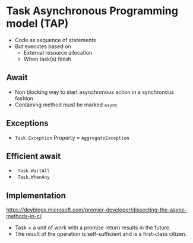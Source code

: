 # Task Asynchronous Programming model (TAP)
- Code as sequence of statements
- But executes based on 
  -  External resource allocation
  -  When task(s) finish

## Await
- Non blocking way to start asynchronous action in a synchronous fashion
- Containing method must be marked ```async```

## Exceptions
- ```Task.Exception``` Property = ```AggregateException```

## Efficient await
- ``` Task.WaitAll```
- ``` Task.WhenAny```

## Implementation
https://devblogs.microsoft.com/premier-developer/dissecting-the-async-methods-in-c/

- Task = a unit of work with a promise return results in the future.
- The result of the operation is self-sufficient and is a first-class citizen.
